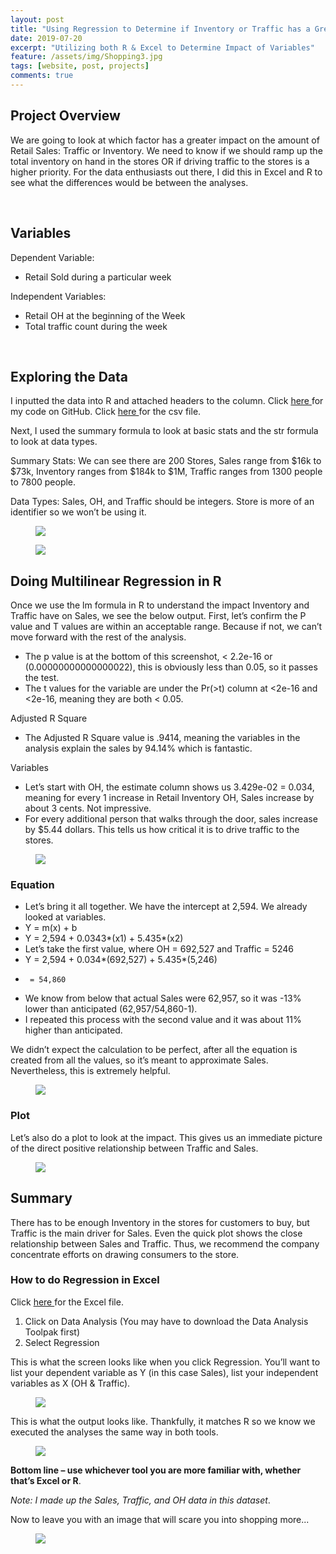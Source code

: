 ```yaml
---
layout: post
title: "Using Regression to Determine if Inventory or Traffic has a Greater Impact on Sales"
date: 2019-07-20
excerpt: "Utilizing both R & Excel to Determine Impact of Variables"
feature: /assets/img/Shopping3.jpg
tags: [website, post, projects]
comments: true
---
```


## Project Overview

We are going to look at which factor has a greater impact on the amount of Retail Sales: Traffic or Inventory. We need to know if we should ramp up the total inventory on hand in the stores OR if driving traffic to the stores is a higher priority.  For the data enthusiasts out there, I did this in Excel and R to see what the differences would be between the analyses.

<br>

## Variables

Dependent Variable:
* Retail Sold during a particular week

Independent Variables:
*	Retail OH at the beginning of the Week
*	Total traffic count during the week

<br>

## Exploring the Data

I inputted the data into R and attached headers to the column. Click <a href="https://github.com/sarahschirduan/Current-Projects/blob/master/Inventory.r" target="_ blank"> here </a> for my code on GitHub. Click <a href="https://github.com/sarahschirduan/Current-Projects/blob/master/Regression.Inv.csv" target="_ blank"> here </a> for the csv file.

Next, I used the summary formula to look at basic stats and the str formula to look at data types.

Summary Stats: We can see there are 200 Stores, Sales range from $16k to $73k, Inventory ranges from $184k to $1M, Traffic ranges from 1300 people to 7800 people.

Data Types: Sales, OH, and Traffic should be integers. Store is more of an identifier so we won’t be using it.

<figure>
<a href="/assets/img/sales1.png"><img src="/assets/img/sales1.png"></a>
</figure>

<figure>
<a href="/assets/img/sales2.png"><img src="/assets/img/sales2.png"></a>
</figure>

## Doing Multilinear Regression in R

Once we use the lm formula in R to understand the impact Inventory and Traffic have on Sales, we see the below output.
First, let’s confirm the P value and T values are within an acceptable range. Because if not, we can’t move forward with the rest of the analysis.

*	The p value is at the bottom of this screenshot, < 2.2e-16 or (0.00000000000000022), this is obviously less than 0.05, so it passes the test.
*	The t values for the variable are under the Pr(>t) column at <2e-16 and <2e-16, meaning they are both      < 0.05.

Adjusted R Square
*	The Adjusted R Square value is .9414, meaning the variables in the analysis explain the sales by 94.14% which is fantastic.

Variables
*	Let’s start with OH, the estimate column shows us 3.429e-02 = 0.034, meaning for every 1 increase in Retail Inventory OH, Sales increase by about 3 cents. Not impressive.
*	For every additional person that walks through the door, sales increase by $5.44 dollars. This tells us how critical it is to drive traffic to the stores.

<figure>
<a href="/assets/img/sales3.png"><img src="/assets/img/sales3.png"></a>
</figure>

### Equation

*	Let’s bring it all together. We have the intercept at 2,594. We already looked at variables.
*	Y = m(x) + b
*	Y = 2,594 + 0.0343*(x1) + 5.435*(x2)
*	Let’s take the first value, where OH = 692,527 and Traffic = 5246
*	Y = 2,594 + 0.034*(692,527) + 5.435*(5,246)
*	   = 54,860
*	We know from below that actual Sales were 62,957, so it was -13% lower than anticipated (62,957/54,860-1).
*	I repeated this process with the second value and it was about 11% higher than anticipated.

We didn’t expect the calculation to be perfect, after all the equation is created from all the values, so it’s meant to approximate Sales. Nevertheless, this is extremely helpful.

<figure>
<a href="/assets/img/sales4.png"><img src="/assets/img/sales4.png"></a>
</figure>

### Plot

Let’s also do a plot to look at the impact. This gives us an immediate picture of the direct positive relationship between Traffic and Sales.

<figure>
<a href="/assets/img/sales5.png"><img src="/assets/img/sales5.png"></a>
</figure>

## Summary

There has to be enough Inventory in the stores for customers to buy, but Traffic is the main driver for Sales. Even the quick plot shows the close relationship between Sales and Traffic. Thus, we recommend the company concentrate efforts on drawing consumers to the store.


### How to do Regression in Excel

Click <a href="https://github.com/sarahschirduan/Current-Projects/blob/master/Regression.Inv.Excel.xlsx" target="_ blank"> here </a> for the Excel file.

1.	Click on Data Analysis (You may have to download the Data Analysis Toolpak first)
2.	Select Regression

This is what the screen looks like when you click Regression. You’ll want to list your dependent variable as Y (in this case Sales), list your independent variables as X (OH & Traffic).

<figure>
<a href="/assets/img/sales6.png"><img src="/assets/img/sales6.png"></a>
</figure>

This is what the output looks like. Thankfully, it matches R so we know we executed the analyses the same way in both tools.

<figure>
<a href="/assets/img/sales7.png"><img src="/assets/img/sales7.png"></a>
</figure>

<b>Bottom line – use whichever tool you are more familiar with, whether that’s Excel or R</b>.

<i>Note: I made up the Sales, Traffic, and OH data in this dataset</i>.

Now to leave you with an image that will scare you into shopping more...

<figure>
<a href="/assets/img/creepy.jpg"><img src="/assets/img/creepy.jpg"></a>
</figure>
